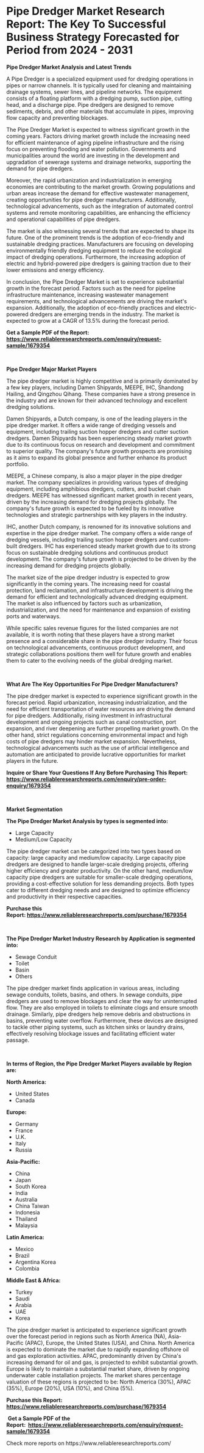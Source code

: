 <p><h1>Pipe Dredger Market Research Report: The Key To Successful Business Strategy Forecasted for Period from 2024 - 2031</h1></p><p><strong>Pipe Dredger Market Analysis and Latest Trends</strong></p>
<p><p>A Pipe Dredger is a specialized equipment used for dredging operations in pipes or narrow channels. It is typically used for cleaning and maintaining drainage systems, sewer lines, and pipeline networks. The equipment consists of a floating platform with a dredging pump, suction pipe, cutting head, and a discharge pipe. Pipe dredgers are designed to remove sediments, debris, and other materials that accumulate in pipes, improving flow capacity and preventing blockages.</p><p>The Pipe Dredger Market is expected to witness significant growth in the coming years. Factors driving market growth include the increasing need for efficient maintenance of aging pipeline infrastructure and the rising focus on preventing flooding and water pollution. Governments and municipalities around the world are investing in the development and upgradation of sewerage systems and drainage networks, supporting the demand for pipe dredgers.</p><p>Moreover, the rapid urbanization and industrialization in emerging economies are contributing to the market growth. Growing populations and urban areas increase the demand for effective wastewater management, creating opportunities for pipe dredger manufacturers. Additionally, technological advancements, such as the integration of automated control systems and remote monitoring capabilities, are enhancing the efficiency and operational capabilities of pipe dredgers.</p><p>The market is also witnessing several trends that are expected to shape its future. One of the prominent trends is the adoption of eco-friendly and sustainable dredging practices. Manufacturers are focusing on developing environmentally friendly dredging equipment to reduce the ecological impact of dredging operations. Furthermore, the increasing adoption of electric and hybrid-powered pipe dredgers is gaining traction due to their lower emissions and energy efficiency.</p><p>In conclusion, the Pipe Dredger Market is set to experience substantial growth in the forecast period. Factors such as the need for pipeline infrastructure maintenance, increasing wastewater management requirements, and technological advancements are driving the market's expansion. Additionally, the adoption of eco-friendly practices and electric-powered dredgers are emerging trends in the industry. The market is expected to grow at a CAGR of 13.5% during the forecast period.</p></p>
<p><strong>Get a Sample PDF of the Report:&nbsp; <a href="https://www.reliableresearchreports.com/enquiry/request-sample/1679354">https://www.reliableresearchreports.com/enquiry/request-sample/1679354</a></strong></p>
<p>&nbsp;</p>
<p><strong>Pipe Dredger Major Market Players</strong></p>
<p><p>The pipe dredger market is highly competitive and is primarily dominated by a few key players, including Damen Shipyards, MEEPE, IHC, Shandong Hailing, and Qingzhou Qihang. These companies have a strong presence in the industry and are known for their advanced technology and excellent dredging solutions.</p><p>Damen Shipyards, a Dutch company, is one of the leading players in the pipe dredger market. It offers a wide range of dredging vessels and equipment, including trailing suction hopper dredgers and cutter suction dredgers. Damen Shipyards has been experiencing steady market growth due to its continuous focus on research and development and commitment to superior quality. The company's future growth prospects are promising as it aims to expand its global presence and further enhance its product portfolio.</p><p>MEEPE, a Chinese company, is also a major player in the pipe dredger market. The company specializes in providing various types of dredging equipment, including amphibious dredgers, cutters, and bucket chain dredgers. MEEPE has witnessed significant market growth in recent years, driven by the increasing demand for dredging projects globally. The company's future growth is expected to be fueled by its innovative technologies and strategic partnerships with key players in the industry.</p><p>IHC, another Dutch company, is renowned for its innovative solutions and expertise in the pipe dredger market. The company offers a wide range of dredging vessels, including trailing suction hopper dredgers and custom-built dredgers. IHC has experienced steady market growth due to its strong focus on sustainable dredging solutions and continuous product development. The company's future growth is projected to be driven by the increasing demand for dredging projects globally.</p><p>The market size of the pipe dredger industry is expected to grow significantly in the coming years. The increasing need for coastal protection, land reclamation, and infrastructure development is driving the demand for efficient and technologically advanced dredging equipment. The market is also influenced by factors such as urbanization, industrialization, and the need for maintenance and expansion of existing ports and waterways.</p><p>While specific sales revenue figures for the listed companies are not available, it is worth noting that these players have a strong market presence and a considerable share in the pipe dredger industry. Their focus on technological advancements, continuous product development, and strategic collaborations positions them well for future growth and enables them to cater to the evolving needs of the global dredging market.</p></p>
<p>&nbsp;</p>
<p><strong>What Are The Key Opportunities For Pipe Dredger Manufacturers?</strong></p>
<p><p>The pipe dredger market is expected to experience significant growth in the forecast period. Rapid urbanization, increasing industrialization, and the need for efficient transportation of water resources are driving the demand for pipe dredgers. Additionally, rising investment in infrastructural development and ongoing projects such as canal construction, port expansion, and river deepening are further propelling market growth. On the other hand, strict regulations concerning environmental impact and high costs of pipe dredgers may hinder market expansion. Nevertheless, technological advancements such as the use of artificial intelligence and automation are anticipated to provide lucrative opportunities for market players in the future.</p></p>
<p><strong>Inquire or Share Your Questions If Any Before Purchasing This Report: <a href="https://www.reliableresearchreports.com/enquiry/pre-order-enquiry/1679354">https://www.reliableresearchreports.com/enquiry/pre-order-enquiry/1679354</a></strong></p>
<p>&nbsp;</p>
<p><strong>Market Segmentation</strong></p>
<p><strong>The Pipe Dredger Market Analysis by types is segmented into:</strong></p>
<p><ul><li>Large Capacity</li><li>Medium/Low Capacity</li></ul></p>
<p><p>The pipe dredger market can be categorized into two types based on capacity: large capacity and medium/low capacity. Large capacity pipe dredgers are designed to handle larger-scale dredging projects, offering higher efficiency and greater productivity. On the other hand, medium/low capacity pipe dredgers are suitable for smaller-scale dredging operations, providing a cost-effective solution for less demanding projects. Both types cater to different dredging needs and are designed to optimize efficiency and productivity in their respective capacities.</p></p>
<p><strong>Purchase this Report:&nbsp;<a href="https://www.reliableresearchreports.com/purchase/1679354">https://www.reliableresearchreports.com/purchase/1679354</a></strong></p>
<p>&nbsp;</p>
<p><strong>The Pipe Dredger Market Industry Research by Application is segmented into:</strong></p>
<p><ul><li>Sewage Conduit</li><li>Toilet</li><li>Basin</li><li>Others</li></ul></p>
<p><p>The pipe dredger market finds application in various areas, including sewage conduits, toilets, basins, and others. In sewage conduits, pipe dredgers are used to remove blockages and clear the way for uninterrupted flow. They are also employed in toilets to eliminate clogs and ensure smooth drainage. Similarly, pipe dredgers help remove debris and obstructions in basins, preventing water overflow. Furthermore, these devices are designed to tackle other piping systems, such as kitchen sinks or laundry drains, effectively resolving blockage issues and facilitating efficient water passage.</p></p>
<p>&nbsp;</p>
<p><strong>In terms of Region, the Pipe Dredger Market Players available by Region are:</strong></p>
<p>
    <p> <strong> North America: </strong>
        <ul>
            <li>United States</li>
            <li>Canada</li>
        </ul>
        </p> 
    <p> <strong> Europe: </strong>
        <ul>
            <li>Germany</li>
            <li>France</li>
            <li>U.K.</li>
            <li>Italy</li>
            <li>Russia</li>
        </ul>
        </p> 
    <p> <strong> Asia-Pacific: </strong>
        <ul>
            <li>China</li>
            <li>Japan</li>
            <li>South Korea</li>
            <li>India</li>
            <li>Australia</li>
            <li>China Taiwan</li>
            <li>Indonesia</li>
            <li>Thailand</li>
            <li>Malaysia</li>
        </ul>
        </p> 
    <p> <strong> Latin America: </strong>
        <ul>
            <li>Mexico</li>
            <li>Brazil</li>
            <li>Argentina Korea</li>
            <li>Colombia</li>
        </ul>
        </p> 
    <p> <strong> Middle East & Africa: </strong>
        <ul>
            <li>Turkey</li>
            <li>Saudi</li>
            <li>Arabia</li>
            <li>UAE</li>
            <li>Korea</li>
        </ul>
    </p>
    </p>
<p><p>The pipe dredger market is anticipated to experience significant growth over the forecast period in regions such as North America (NA), Asia-Pacific (APAC), Europe, the United States (USA), and China. North America is expected to dominate the market due to rapidly expanding offshore oil and gas exploration activities. APAC, predominantly driven by China's increasing demand for oil and gas, is projected to exhibit substantial growth. Europe is likely to maintain a substantial market share, driven by ongoing underwater cable installation projects. The market shares percentage valuation of these regions is projected to be: North America (30%), APAC (35%), Europe (20%), USA (10%), and China (5%).</p></p>
<p><strong>Purchase this Report: <a href="https://www.reliableresearchreports.com/purchase/1679354">https://www.reliableresearchreports.com/purchase/1679354</a></strong></p>
<p>&nbsp;<strong>Get a Sample PDF of the Report:&nbsp;&nbsp;<a href="https://www.reliableresearchreports.com/enquiry/request-sample/1679354">https://www.reliableresearchreports.com/enquiry/request-sample/1679354</a></strong></p>
<p><strong></strong></p>
<p>Check more reports on https://www.reliableresearchreports.com/</p>